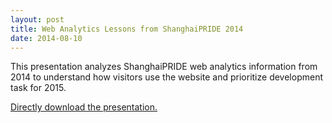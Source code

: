 ```yaml
---
layout: post
title: Web Analytics Lessons from ShanghaiPRIDE 2014
date: 2014-08-10
---
```


This presentation analyzes ShanghaiPRIDE web analytics information from 2014 to understand how visitors use the website and prioritize development task for 2015.

[Directly download the presentation.](https://garretfick.com/downloads/portfolio/shanghaipride_2014_analytics/PrideWebsite2014Analytics.pptx)